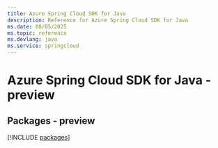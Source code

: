 ```yaml
---
title: Azure Spring Cloud SDK for Java
description: Reference for Azure Spring Cloud SDK for Java
ms.date: 08/05/2025
ms.topic: reference
ms.devlang: java
ms.service: springcloud
---
```

# Azure Spring Cloud SDK for Java - preview
## Packages - preview
[!INCLUDE [packages](spring-cloud-index.md)]